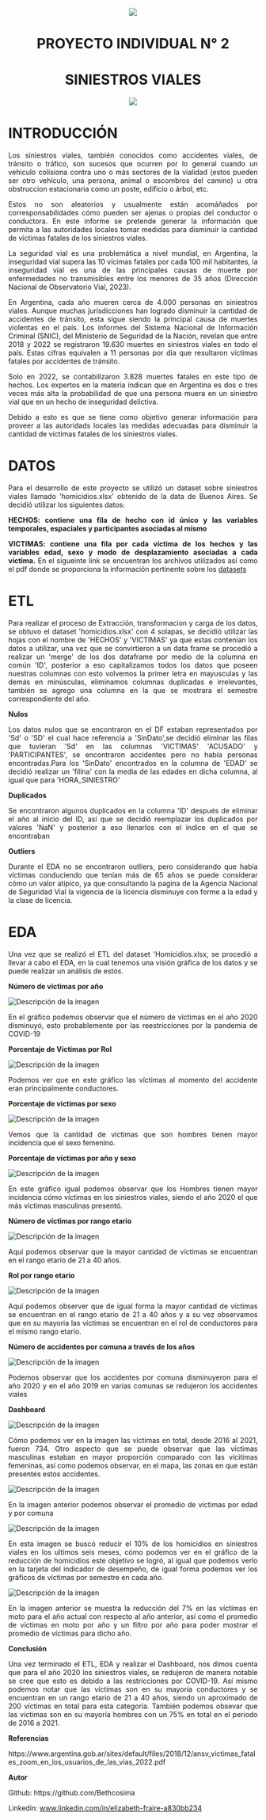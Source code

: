 <p align='center'> <img src= 'https://d31uz8lwfmyn8g.cloudfront.net/Assets/logo-henry-white-lg.png'></p>
<h1 align= 'center'>PROYECTO INDIVIDUAL N° 2</h1>
<h1 align ='center'>SINIESTROS VIALES</h1>
<p align='center'> <img src= 'https://ahorraseguros.mx/wp-content/uploads/2022/12/siniestro.jpg'> </p>

<h1 align='left'>INTRODUCCIÓN</h1>

<p align= 'justify'>Los siniestros viales, también conocidos como accidentes viales, de tránsito o tráfico, son sucesos que ocurren por lo general cuando un vehiculo colisiona contra uno o más sectores de la vialidad (estos pueden ser otro vehículo, una persona, animal o escombros del camino) u otra obstruccion estacionaria como un poste, edificio o árbol, etc.</p>

<p align= 'justify'>Estos no son aleatorios y usualmente están acomáñados por corresponsabilidades cómo pueden ser ajenas o propias del conductor o conductora.
En este informe se pretende generar la información que permita a las autoridades locales tomar medidas para disminuir la cantidad de víctimas fatales de los siniestros viales.</p>

<p align= 'justify'>La seguridad vial es una problemática a nivel mundial, en Argentina, la inseguridad vial supera las 10 vícimas fatales por cada 100 mil habitantes, la inseguridad vial es una de las principales causas de muerte por enfermedades no transmisibles entre los menores de 35 años (Dirección Nacional de Observatorio Vial, 2023).</p>

<p align= 'justify'>En Argentina, cada año mueren cerca de 4.000 personas en siniestros viales. Aunque muchas jurisdicciones han logrado disminuir la cantidad de accidentes de tránsito, esta sigue siendo la principal causa de muertes violentas en el país. Los informes del Sistema Nacional de Información Criminal (SNIC), del Ministerio de Seguridad de la Nación, revelan que entre 2018 y 2022 se registraron 19.630 muertes en siniestros viales en todo el país. Estas cifras equivalen a 11 personas por día que resultaron víctimas fatales por accidentes de tránsito.</p>

<p align= 'justify'>Solo en 2022, se contabilizaron 3.828 muertes fatales en este tipo de hechos. Los expertos en la materia indican que en Argentina es dos o tres veces más alta la probabilidad de que una persona muera en un siniestro vial que en un hecho de inseguridad delictiva.</p>

<p align= 'justify'>Debido a esto es que se tiene como objetivo generar información para proveer a las autoridads locales las medidas adecuadas para disminuir la cantidad de víctimas fatales de los siniestros viales.</p>

<h1 align='left'>DATOS</h1>
<p align= 'justify'>Para el desarrollo de este proyecto se utilizó un dataset sobre siniestros viales llamado 'homicidios.xlsx' obtenido de la data de Buenos Aires. Se decidió utilizar los siguientes datos:</p>
<p align ='justify'><b>HECHOS: contiene una fila de hecho con id único y las variables temporales, espaciales y participantes asociadas al mismo</b> </p>
<p align ='justify'><b>VICTIMAS: contiene una fila por cada víctima de los hechos y las variables edad, sexo y modo de desplazamiento asociadas a cada víctima.</b> 
En el sigueinte link se encuentran los archivos utilizados así como el pdf donde se proporciona la información pertinente sobre los <a href= https://data.buenosaires.gob.ar/dataset/victimas-siniestros-viales>datasets</a></p>

<h1 align='left'>ETL</h1>
<p align= 'justify'>Para realizar el proceso de Extracción, transformacion y carga de los datos, se obtuvo el dataset 'homicidios.xlsx' con 4 solapas, se decidió utilizar las hojas con el nombre de 'HECHOS' y 'VICTIMAS' ya que estas contenian los datos a utilizar, una vez que se convirtieron a un data frame se procedió a realizar un 'merge' de los dos dataframe por medio de la columna en común 'ID', posterior a eso capitalizamos todos los datos que poseen nuestras columnas con esto volvemos la primer letra en mayusculas y las demás en minúsculas, eliminamos columnas duplicadas e irrelevantes, también se agrego una columna en la que se mostrara el semestre correspondiente del año.</p>

<p align= 'left'><b>Nulos</b></p>
<p align= 'justify'>Los datos nulos que se encontraron en el DF estaban representados por 'Sd' o 'SD' el cual hace referencia a 'SinDato',se decidió eliminar las filas que tuvieran 'Sd' en las columnas 'VICTIMAS' 'ACUSADO' y 'PARTICIPANTES', se encontraron accidentes pero no había personas encontradas.Para los 'SinDato' encontrados en la columna de 'EDAD' se decidió realizar un 'fillna' con la media de las edades en dicha columna, al igual que para 'HORA_SINIESTRO'</p>

<p align= 'left'><b>Duplicados</b></p>
<p align= 'justify'>Se encontraron algunos duplicados en la columna 'ID' después de eliminar el año al inicio del ID, así que se decidió reemplazar los duplicados por valores 'NaN' y posterior a eso llenarlos con el indice en el que se encontraban</p>

<p align= 'left'><b>Outliers</b></p>
<p align= 'justify'>Durante el EDA no se encontraron outliers, pero considerando que había víctimas conduciendo que tenían más de 65 años se puede considerar cómo un valor atípico, ya que consultando la pagina de la Agencia Nacional de Seguridad Vial la vigencia de la licencia disminuye con forme a la edad y la clase de licencia.</p>

<h1 align= 'left'><b>EDA</b></h1>
<p align= 'justify'>Una vez que se realizó el ETL del dataset 'Homicidios.xlsx, se procedió a llevar a cabo el EDA, en la cual tenemos una visión gráfica de los datos y se puede realizar un análisis de estos.</p>

<p align= 'left'><b>Número de víctimas por año</b></p>

![Descripción de la imagen](Graficos/grafico_1.png)

<p align= 'justify'>En el gráfico podemos observar que el número de víctimas en el año 2020 disminuyó, esto probablemente por las reestricciones por la pandemia de COVID-19</p>

<p align= 'left'><b>Porcentaje de Víctimas por Rol</b></p>

![Descripción de la imagen](Graficos/grafico_2.png)

<p align= 'justify'>Podemos ver que en este gráfico las víctimas al momento del accidente eran principalmente conductores.</p>

<p align= 'left'><b>Porcentaje de víctimas por sexo</b></p>

![Descripción de la imagen](Graficos/grafico_3.png)
<p align= 'justify'>Vemos que la cantidad de víctimas que son hombres tienen mayor incidencia que el sexo femenino.</p>

<p align= 'left'><b>Porcentaje de víctimas por año y sexo</b></p>

![Descripción de la imagen](Graficos/grafico_4.png)

<p align= 'justify'>En este gráfico igual podemos observar que los Hombres tienen mayor incidencia cómo víctimas en los siniestros viales, siendo el año 2020 el que más víctimas masculinas presentó.</p>

<p align= 'left'><b>Número de víctimas por rango etario</b></p>

![Descripción de la imagen](Graficos/grafico_5.png)

<p align= 'justify'>Aquí podemos observar que la mayor cantidad de víctimas se encuentran en el rango etario de 21 a 40 años.</p>

<p align= 'left'><b>Rol por rango etario</b></p>

![Descripción de la imagen](Graficos/grafico_6.png)

<p align= 'justify'>Aquí podemos observer que de igual forma la mayor cantidad de víctimas se encuentran en el rango etario de 21 a 40 años y a su vez observamos que en su mayoria las víctimas se encuentran en el rol de conductores para el mismo rango etario.</p>

<p align= 'left'><b>Número de accidentes por comuna a través de los años</b></p>

![Descripción de la imagen](Graficos/grafico_7.png)

<p align= 'justify'>Podemos observar que los accidentes por comuna disminuyeron para el año 2020 y en el año 2019 en varias comunas se redujeron los accidentes viales</p>

<p align= 'left'><b>Dashboard</b></p>

![Descripción de la imagen](Graficos/Siniestrosviales.png)

<p align= 'justify'>Cómo podemos ver en la imagen las víctimas en total, desde 2016 al 2021, fueron 734. Otro aspecto que se puede observar que las víctimas masculinas estaban en mayor proporción comparado con las vícitimas femeninas, así como podemos observar, en el mapa, las zonas en que están presentes estos accidentes.</p>


![Descripción de la imagen](Graficos/Promediodevíctimas.png)


<p align= 'justify'>En la imagen anterior podemos observar el promedio de víctimas por edad y por comuna</p>


![Descripción de la imagen](Graficos/KPI1.png)


<p align= 'justify'>En esta imagen se buscó reducir el 10% de los homicidios en siniestros viales en los ultimos seis meses, cómo podemos ver en el gráfico de la reducción de homicidios este objetivo se logró, al igual que podemos verlo en la tarjeta del indicador de desempeño, de igual forma podemos ver los gráficos de víctimas por semestre en cada año.</p>


![Descripción de la imagen](Graficos/KPI2.png)

<p align= 'justify'>En la imagen anterior se muestra la reducción del 7% en las víctimas en moto para el año actual con respecto al año anterior, así como el promedio de víctimas en moto por año y un filtro por año para poder mostrar el promedio de víctimas para dicho año.</p>

<p align= 'left'><b>Conclusión</b></p>
<p align= 'justify'>Una vez terminado el ETL, EDA y realizar el Dashboard, nos dimos cuenta que para el año 2020 los siniestros viales, se redujeron de manera notable se cree que esto es debido a las restricciones por COVID-19. Así mismo podemos notar que las víctimas son en su mayoría conductores y se encuentran en un rango etario de 21 a 40 años, siendo un aproximado de 200 víctimas en total para esta categoría. También podemos obsevar que las víctimas son en su mayoría hombres con un 75% en total en el periodo de 2016 a 2021.</p>

<p align= 'left'><b>Referencias</b></p>
<p align= 'justify'> https://www.argentina.gob.ar/sites/default/files/2018/12/ansv_victimas_fatales_zoom_en_los_usuarios_de_las_vias_2022.pdf </p>

<p align= 'left'><b>Autor</b></p>
<p align= 'justify'>Github: https://github.com/Bethcosima
  
Linkedin: www.linkedin.com/in/elizabeth-fraire-a830bb234</p>


